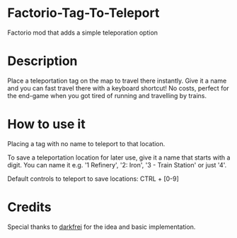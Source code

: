 # Factorio-Tag-To-Teleport
Factorio mod that adds a simple teleporation option

# Description

Place a teleportation tag on the map to travel there instantly. Give it a name and you can fast travel there with a keyboard shortcut! No costs, perfect for the end-game when you got tired of running and travelling by trains.

# How to use it

Placing a tag with no name to teleport to that location.

To save a teleportation location for later use, give it a name that starts with a digit. You can name it e.g. '1 Refinery', '2: Iron', '3 - Train Station' or just '4'.

Default controls to teleport to save locations: CTRL + [0-9]

# Credits

Special thanks to [darkfrei](https://www.patreon.com/darkfrei) for the idea and basic implementation.
